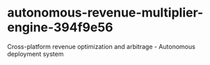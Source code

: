 # autonomous-revenue-multiplier-engine-394f9e56
Cross-platform revenue optimization and arbitrage - Autonomous deployment system
